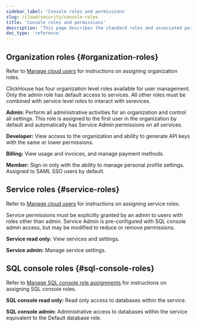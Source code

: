 ```yaml
---
sidebar_label: 'Console roles and permissions'
slug: /cloud/security/console-roles
title: 'Console roles and permissions'
description: 'This page describes the standard roles and associated permissions in ClickHouse Cloud console'
doc_type: 'reference'
---
```


## Organization roles {#organization-roles}
Refer to [Manage cloud users](/cloud/security/manage-cloud-users) for instructions on assigning organization roles.

ClickHouse has four organization level roles available for user management. Only the admin role has default access to services. All other roles must be combined with service level roles to interact with serevices.

__Admin:__ Perform all administrative activities for an organization and control all settings. This role is assigned to the first user in the organization by default and automatically has Service Admin permissions on all services. 

__Developer:__ View access to the organization and ability to generate API keys with the same or lower permissions. 

__Billing:__ View usage and invoices, and manage payment methods.

__Member:__ Sign-in only with the ability to manage personal profile settings. Assigned to SAML SSO users by default.


## Service roles {#service-roles}
Refer to [Manage cloud users](/cloud/security/manage-cloud-users) for instructions on assigning service roles.

Service permissions must be explicitly granted by an admin to users with roles other than admin. Service Admin is pre-configured with SQL console admin access, but may be modified to reduce or remove permissions.

__Service read only:__ View services and settings.

__Service admin:__ Manage service settings.

## SQL console roles {#sql-console-roles}
Refer to [Manage SQL console role assignments](/cloud/guides/sql-console/manage-sql-console-role-assignments) for instructions on assigning SQL console roles.

__SQL console read only:__ Read only access to databases within the service.

__SQL console admin:__ Administrative access to databases within the service equivalent to the Default database role.

